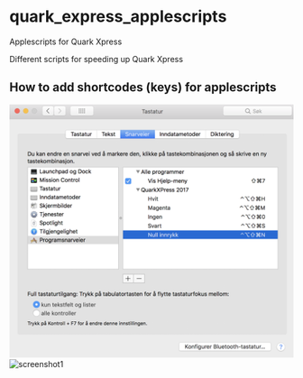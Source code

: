 # quark_express_applescripts
Applescripts for Quark Xpress


Different scripts for speeding up Quark Xpress

## How to add shortcodes (keys) for applescripts
![screenshot2](https://github.com/espenmn/quark_express_applescripts/blob/master/screeenshot2.png)
![screenshot1](https://github.com/espenmn/quark_express_applescripts/blob/master/screeenshot1.png)

